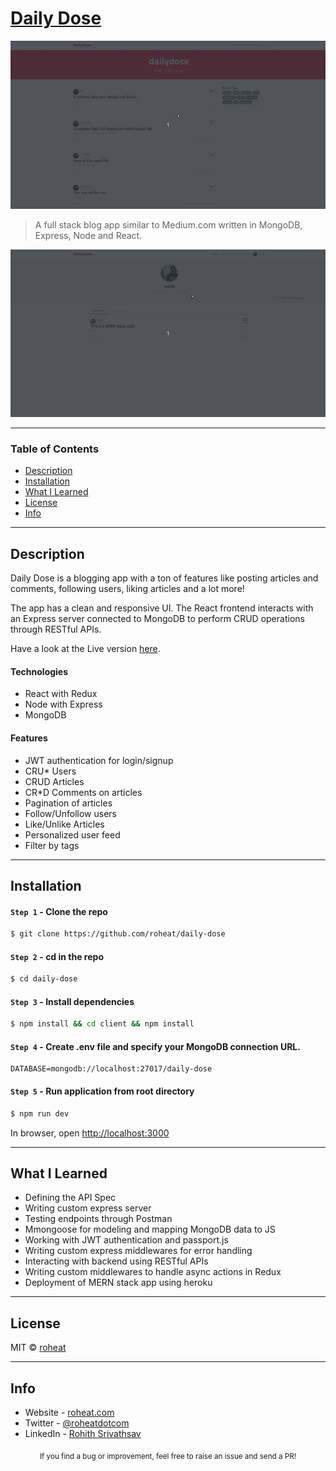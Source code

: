 # [Daily Dose](https://daily-dose-mern.herokuapp.com/)

![Daily-Dose](screenshots/dailydose1.gif)

> A full stack blog app similar to Medium.com written in MongoDB, Express, Node and React.

![Profile](screenshots/dailydose2.gif)

---

### Table of Contents

- [Description](#description)
- [Installation](#installation)
- [What I Learned](#what-i-learned)
- [License](#license)
- [Info](#info)

---

## Description

Daily Dose is a blogging app with a ton of features like posting articles and comments, following users, liking articles and a lot more!

The app has a clean and responsive UI. The React frontend interacts with an Express server connected to MongoDB to perform CRUD operations through RESTful APIs.

Have a look at the Live version [here](https://daily-dose-mern.herokuapp.com/).

#### Technologies

- React with Redux
- Node with Express
- MongoDB

#### Features

- JWT authentication for login/signup
- CRU\* Users
- CRUD Articles
- CR\*D Comments on articles
- Pagination of articles
- Follow/Unfollow users
- Like/Unlike Articles
- Personalized user feed
- Filter by tags

---

## Installation

#### `Step 1` - Clone the repo

```bash
$ git clone https://github.com/roheat/daily-dose
```

#### `Step 2` - cd in the repo

```bash
$ cd daily-dose
```

#### `Step 3` - Install dependencies

```bash
$ npm install && cd client && npm install
```

#### `Step 4` - Create .env file and specify your MongoDB connection URL.

```
DATABASE=mongodb://localhost:27017/daily-dose
```

#### `Step 5` - Run application from root directory

```bash
$ npm run dev
```

In browser, open [http://localhost:3000](http://localhost:3000)

---

## What I Learned

- Defining the API Spec
- Writing custom express server
- Testing endpoints through Postman
- Mmongoose for modeling and mapping MongoDB data to JS
- Working with JWT authentication and passport.js
- Writing custom express middlewares for error handling
- Interacting with backend using RESTful APIs
- Writing custom middlewares to handle async actions in Redux
- Deployment of MERN stack app using heroku

---

## License

MIT © [roheat](https://github.com/roheat)

---

## Info

- Website - [roheat.com](https://roheat.com)
- Twitter - [@roheatdotcom](https://twitter.com/roheatdotcom)
- LinkedIn - [Rohith Srivathsav](https://www.linkedin.com/in/rohith-srivathsav/)

<div align="center">
  <sub>If you find a bug or improvement, feel free to raise an issue and send a PR!</sub>
</div>
